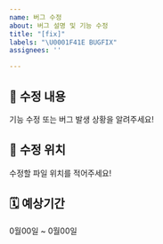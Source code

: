 ```yaml
---
name: 버그 수정
about: 버그 설명 및 기능 수정
title: "[fix]"
labels: "\U0001F41E BUGFIX"
assignees: ''

---
```


## 🤔 수정 내용
기능 수정  또는 버그 발생 상황을 알려주세요!

## 🚩 수정 위치
수정할 파일 위치를 적어주세요!

## 🗓️ 예상기간
0월00일 ~ 0월00일
